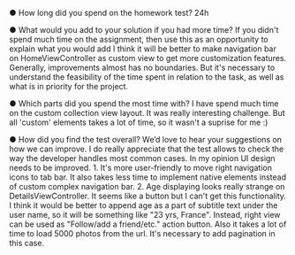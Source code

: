 ● How long did you spend on the homework test?
    24h
    
● What would you add to your solution if you had more time? If you didn't spend much time
on the assignment, then use this as an opportunity to explain what you would add
    I think it will be better to make navigation bar on HomeViewController as custom view to get more customization features.
    Generally, improvements almost has no boundaries. 
    But it's necessary to understand the feasibility of the time spent in relation to the task, as well as what is in priority for the project. 
    
● Which parts did you spend the most time with?
    I have spend much time on the custom collection view layout. It was really interesting challenge. 
    But all 'custom' elements takes a lot of time, so it wasn't a suprise for me :) 
    
● How did you find the test overall? We’d love to hear your suggestions on how we can
improve.
    I do really appreciate that the test allows to check the way the developer handles most common cases.
    In my opinion UI design needs to be improved.
    1. It's more user-friendly to move right navigation icons to tab bar. It also takes less time to implement native elements instead of custom complex navigation bar. 
    2. Age displaying looks really strange on DetailsViewController. It seems like a button but I can't get this functionality.
    I think it would be better to append age as a part of subtitle text under the user name, so it will be something like "23 yrs, France".
    Instead, right view can be used as "Follow/add a friend/etc." action button.
    Also it takes a lot of time to load 5000 photos from the url. It's necessary to add pagination in this case.
